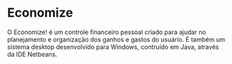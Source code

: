 # Economize
O Economize! é um controle financeiro pessoal criado para ajudar no planejamento e organização dos ganhos e gastos do usuário. É também um sistema desktop desenvolvido para Windows, contruído em Java, através da IDE Netbeans. 
